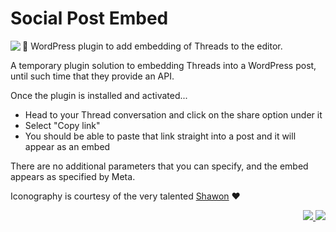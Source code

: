 # Social Post Embed

<img src="https://ps.w.org/social-post-embed/assets/icon-128x128.png" align="left">🧵 WordPress plugin to add embedding of Threads to the editor.

A temporary plugin solution to embedding Threads into a WordPress post, until such time that they provide an API.

Once the plugin is installed and activated...

* Head to your Thread conversation and click on the share option under it
* Select "Copy link"
* You should be able to paste that link straight into a post and it will appear as an embed

There are no additional parameters that you can specify, and the embed appears as specified by Meta.

Iconography is courtesy of the very talented [Shawon](https://www.fiverr.com/shawon300) ♥️

<p align="right"><a href="https://wordpress.org/plugins/social-post-embed/"><img src="https://img.shields.io/wordpress/plugin/dt/social-post-embed?label=wp.org%20downloads&style=for-the-badge">&nbsp;<img src="https://img.shields.io/wordpress/plugin/stars/social-post-embed?color=orange&style=for-the-badge"></a></p>